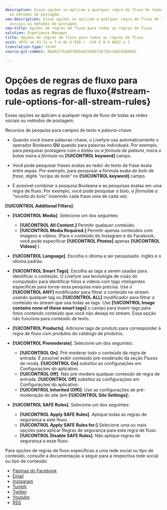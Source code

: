 ```yaml
---
description: Essas opções se aplicam a qualquer regra de fluxo de todas as redes sociais
  ou métodos de postagem.
seo-description: Essas opções se aplicam a qualquer regra de fluxo de todas as redes
  sociais ou métodos de postagem.
seo-title: Opções de regras de fluxo para todas as regras de fluxo
solution: Experience Manager
title: Opções de regras de fluxo para todas as regras de fluxo
uuid: 4072 ee 83-31 e 7-4 de 6-918 c -134 b 8 b 8032 e 1
translation-type: tm+mt
source-git-commit: 8bdb537b38d78dba033d6671b710c2a61934d6b2

---
```



# Opções de regras de fluxo para todas as regras de fluxo{#stream-rule-options-for-all-stream-rules}

Essas opções se aplicam a qualquer regra de fluxo de todas as redes sociais ou métodos de postagem.

Recursos de pesquisa para campos de texto e palavra-chave:

* Quando você insere palavras-chave, o Livefyre usa automaticamente o operador Booleano **OU** quando para palavras individuais. Por exemplo, para pesquisar postagens com *o botão* ou *a fórmula de palavra*, insira *o bolo*e insira *a fórmula* no **[!UICONTROL keyword]** campo.

* Você pode pesquisar frases exatas ao redor do texto da frase exata entre aspas. Por exemplo, para pesquisar a fórmula exata *do bolo de frase*, digite *"recipe de bola"* no **[!UICONTROL keyword]** campo.

* É possível combinar a pesquisa Booleana e as pesquisas exatas em uma regra de fluxo. Por exemplo, você pode pesquisar *o bolo*, *a fórmula*e *a "receita do bolo"* inserindo cada frase uma de cada vez.

**[!UICONTROL Additional Filters]**:

* **[!UICONTROL Media]**. Selecione um dos seguintes:

   * **[!UICONTROL All Content.]** Permitir qualquer conteúdo.
   * **[!UICONTROL Media Required.]** Permitir apenas conteúdos com imagens e vídeos. (Para o conteúdo do Instagram e do Facebook, você pode especificar **[!UICONTROL Photos]** apenas **[!UICONTROL Videos]** ).

* **[!UICONTROL Language]**. Escolha o idioma a ser pesquisado. Inglês é o idioma padrão.
* **[!UICONTROL Smart Tags]**. Escolha as tags a serem usadas para identificar o conteúdo. O Livefyre usa tecnologia de visão do computador para identificar fotos e vídeos com tags inteligentes específicas para tornar essa pesquisa mais precisa. Use o **[!UICONTROL ANY]** modificador para filtrar o conteúdo no stream usando qualquer tag ou **[!UICONTROL ALL]** modificador para filtrar o conteúdo no stream que usa todas as tags. Use **[!UICONTROL Image contains none of these smart tags]** o campo para inserir tags para fotos contendo conteúdo que você não deseja no stream. Essa opção não funciona para conteúdo de texto.

* **[!UICONTROL Products]**. Adicione tags de produto para corresponder à regra de fluxo com produtos do catálogo de produtos.
* **[!UICONTROL Premoderate]**. Selecione um dos seguintes:

   * **[!UICONTROL On]**. Pré-moderar todo o conteúdo da regra de entrada. É possível exibir conteúdo pré-moderado da seção Fluxos de modq. **[!UICONTROL On]** substitui as configurações em Configurações do aplicativo.
   * **[!UICONTROL Off]**. Não pré-modere qualquer conteúdo de regra de entrada. **[!UICONTROL Off]** substitui as configurações em Configurações do aplicativo.
   * **[!UICONTROL Inherited (Off)]**. Use as configurações de pré-moderação do site (em **[!UICONTROL Site Settings]**).

* **[!UICONTROL SAFE Rules]**. Selecione um dos seguintes:
   * **[!UICONTROL Apply SAFE Rules]**. Aplique todas as regras de segurança a este fluxo.
   * **[!UICONTROL Apply SAFE Rules for:]** Selecione uma ou mais opções para aplicar Regras de segurança para esta regra de fluxo.
   * **[!UICONTROL Disable SAFE Rules]**. Não aplique regras de segurança a esse fluxo.

Para opções de regras de fluxo específicas a uma rede social ou tipo de conteúdo, consulte a documentação a seguir para a respectiva rede social ou tipo de conteúdo:

* [Páginas do Facebook](../c-streams/c-facebook-page-rules.md#c_facebook_page_rules)
* [Email](../c-streams/c-email-rules.md#c_email_rules)
* [Instagram](../c-streams/c-instagram-rules.md#c_instagram_rules)
* [Tumblr](../c-streams/c-tumblr-rules.md#c_tumblr_rules)
* [Twitter](../c-streams/c-twitter-rules.md#c_twitter_rules)
* [Youtube](../c-streams/c-youtube-rules/c-youtube-rules.md#c_youtube_rules)
* [RSS](../c-streams/c-rss-rules-streams.md#c_rss_rules_streams)
